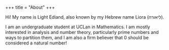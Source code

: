 +++
title = "About"
+++

Hi! My name is Light Ediand, also known by my Hebrew name Liora (ליאורה).

I am an undergraduate student at UCLan in Mathematics. I am mostly interested in analysis and number theory, particularly prime numbers and ways to partition them, and I am also a firm believer that 0 should be considered a natural number!